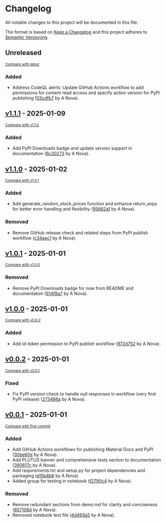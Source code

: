 # Changelog

All notable changes to this project will be documented in this file.

The format is based on [Keep a Changelog](http://keepachangelog.com/en/1.0.0/)
and this project adheres to [Semantic Versioning](http://semver.org/spec/v2.0.0.html).

<!-- insertion marker -->
## Unreleased

<small>[Compare with latest](https://github.com/fox-techniques/plutus-pairtrading/compare/v1.1.1...HEAD)</small>

### Added

- Address CodeQL alerts: Update GitHub Actions workflow to add permissions for content read access and specify action version for PyPI publishing ([03cdfb7](https://github.com/fox-techniques/plutus-pairtrading/commit/03cdfb77a432f051f6592c6b0528b7d6e3a87278) by A Nova).

<!-- insertion marker -->
## [v1.1.1](https://github.com/fox-techniques/plutus-pairtrading/releases/tag/v1.1.1) - 2025-01-09

<small>[Compare with v1.1.0](https://github.com/fox-techniques/plutus-pairtrading/compare/v1.1.0...v1.1.1)</small>

### Added

- Add PyPI Downloads badge and update version support in documentation ([6c30273](https://github.com/fox-techniques/plutus-pairtrading/commit/6c30273e160eb1409b3975f39d808c81552bfab5) by A Nova).

## [v1.1.0](https://github.com/fox-techniques/plutus-pairtrading/releases/tag/v1.1.0) - 2025-01-02

<small>[Compare with v1.0.1](https://github.com/fox-techniques/plutus-pairtrading/compare/v1.0.1...v1.1.0)</small>

### Added

- Add generate_random_stock_prices function and enhance return_exps for better error handling and flexibility ([95662a1](https://github.com/fox-techniques/plutus-pairtrading/commit/95662a182076a9cdf3b7c4eca515ee84ee5dbc0c) by A Nova).

### Removed

- Remove GitHub release check and related steps from PyPI publish workflow ([c34aec1](https://github.com/fox-techniques/plutus-pairtrading/commit/c34aec18bbae6ec5f8c022fb3f5eb7767906ef23) by A Nova).

## [v1.0.1](https://github.com/fox-techniques/plutus-pairtrading/releases/tag/v1.0.1) - 2025-01-01

<small>[Compare with v1.0.0](https://github.com/fox-techniques/plutus-pairtrading/compare/v1.0.0...v1.0.1)</small>

### Removed

- Remove PyPI Downloads badge for now from README and documentation ([614f8a7](https://github.com/fox-techniques/plutus-pairtrading/commit/614f8a713ba9561993c80dc5abd7bf34c702a26d) by A Nova).

## [v1.0.0](https://github.com/fox-techniques/plutus-pairtrading/releases/tag/v1.0.0) - 2025-01-01

<small>[Compare with v0.0.2](https://github.com/fox-techniques/plutus-pairtrading/compare/v0.0.2...v1.0.0)</small>

### Added

- Add id-token permission to PyPI publish workflow ([972d752](https://github.com/fox-techniques/plutus-pairtrading/commit/972d7529f3bcdce1804ecb7723b0099dc51edab8) by A Nova).

## [v0.0.2](https://github.com/fox-techniques/plutus-pairtrading/releases/tag/v0.0.2) - 2025-01-01

<small>[Compare with v0.0.1](https://github.com/fox-techniques/plutus-pairtrading/compare/v0.0.1...v0.0.2)</small>

### Fixed

- Fix PyPI version check to handle null responses in workflow (very first PyPI release) ([273486a](https://github.com/fox-techniques/plutus-pairtrading/commit/273486ac6ad22465251fbd8d4b1b50b6941ad320) by A Nova).

## [v0.0.1](https://github.com/fox-techniques/plutus-pairtrading/releases/tag/v0.0.1) - 2025-01-01

<small>[Compare with first commit](https://github.com/fox-techniques/plutus-pairtrading/compare/2c15fdcdb8b17b5bbbdfc2e966e930f231f25f85...v0.0.1)</small>

### Added

- Add GitHub Actions workflows for publishing Material Docs and PyPI ([30be60e](https://github.com/fox-techniques/plutus-pairtrading/commit/30be60e7fd22e93fc150345947dadf9d9224c80f) by A Nova).
- Add PLUTUS banner and comprehensive tests section to documentation ([390617c](https://github.com/fox-techniques/plutus-pairtrading/commit/390617c16eae76892920d94dc7a3b065d284f802) by A Nova).
- Add requirements.txt and setup.py for project dependencies and packaging ([e15b4b6](https://github.com/fox-techniques/plutus-pairtrading/commit/e15b4b65ed791a8479464b56fefddcd1475b774c) by A Nova).
- Added group for testing in notebook ([f2790c4](https://github.com/fox-techniques/plutus-pairtrading/commit/f2790c475f3978cf5c7eb905e85b4184db3ba06b) by A Nova).

### Removed

- Remove redundant sections from demo.md for clarity and conciseness ([857108d](https://github.com/fox-techniques/plutus-pairtrading/commit/857108d1302850e86aa4b3056eb7a9b81a03c633) by A Nova).
- Removed notebook test file ([4d493a5](https://github.com/fox-techniques/plutus-pairtrading/commit/4d493a5ead5d31496faf35d893a6791f07e04469) by A Nova).

